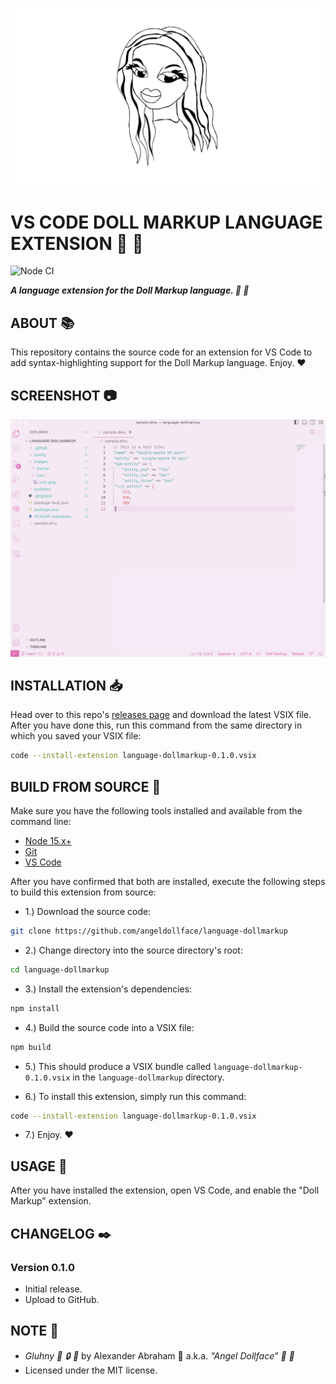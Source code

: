 <p align="center">
 <img src="images/banner/banner.png"/>
</p>

# VS CODE DOLL MARKUP LANGUAGE EXTENSION :nail_care: :lipstick:

![Node CI](https://github.com/angeldollface/language-dollmarkup/actions/workflows/node.yml/badge.svg)

***A language extension for the Doll Markup language. :nail_care: :lipstick:***

## ABOUT :books:

This repository contains the source code for an extension for VS Code to add syntax-highlighting support for the Doll Markup language. Enjoy. :heart:

## SCREENSHOT :camera:

<p align="center">
 <img src="images/screenie/screenie.png"/>
</p>

## INSTALLATION :inbox_tray:

Head over to this repo's [releases page](https://github.com/angeldollface/language-dollmarkup/releases) and download the latest VSIX file. After you have done this, run this command from the same directory in which you saved your VSIX file:

```bash
code --install-extension language-dollmarkup-0.1.0.vsix
```

## BUILD FROM SOURCE :hammer:

Make sure you have the following tools installed and available from the command line:

- [Node 15.x+](https://nodejs.org)
- [Git](https://git-scm.org)
- [VS Code](https://code.visualstudio.com)

After you have confirmed that both are installed, execute the following steps to build this extension from source:

- 1.) Download the source code:

```bash
git clone https://github.com/angeldollface/language-dollmarkup
```

- 2.) Change directory into the source directory's root:

```bash
cd language-dollmarkup
```

- 3.) Install the extension's dependencies:

```bash
npm install
```

- 4.) Build the source code into a VSIX file:

```bash
npm build
```

- 5.) This should produce a VSIX bundle called `language-dollmarkup-0.1.0.vsix` in the `language-dollmarkup` directory.

- 6.) To install this extension, simply run this command:

```bash
code --install-extension language-dollmarkup-0.1.0.vsix
```

- 7.) Enjoy. :heart:

## USAGE :hammer:

After you have installed the extension, open VS Code, and enable the "Doll Markup" extension.

## CHANGELOG :black_nib:

### Version 0.1.0

- Initial release.
- Upload to GitHub.

## NOTE :scroll:

- *Gluhny :iphone: :lock: :crab:* by Alexander Abraham :black_heart: a.k.a. *"Angel Dollface" :dolls: :ribbon:*
- Licensed under the MIT license.
